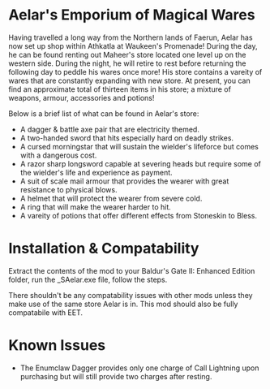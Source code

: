 # Aelar's Emporium of Magical Wares
Having travelled a long way from the Northern lands of Faerun, Aelar has now set up shop within Athkatla at Waukeen's Promenade! During the day, he can be found renting out Maheer's store located one level up on the western side. During the night, he will retire to rest before returning the following day to peddle his wares once more! His store contains a vareity of wares that are constantly expanding with new store. At present, you can find an approximate total of thirteen items in his store; a mixture of weapons, armour, accessories and potions!

Below is a brief list of what can be found in Aelar's store:
- A dagger & battle axe pair that are electricity themed.
- A two-handed sword that hits especially hard on deadly strikes.
- A cursed morningstar that will sustain the wielder's lifeforce but comes with a dangerous cost.
- A razor sharp longsword capable at severing heads but require some of the wielder's life and experience as payment.
- A suit of scale mail armour that provides the wearer with great resistance to physical blows.
- A helmet that will protect the wearer from severe cold.
- A ring that will make the wearer harder to hit.
- A vareity of potions that offer different effects from Stoneskin to Bless.

# Installation & Compatability
Extract the contents of the mod to your Baldur's Gate II: Enhanced Edition folder, run the _SAelar.exe file, follow the steps.

There shouldn't be any compatability issues with other mods unless they make use of the same store Aelar is in. This mod should also be fully compatabile with EET.

# Known Issues
- The Enumclaw Dagger provides only one charge of Call Lightning upon purchasing but will still provide two charges after resting.

